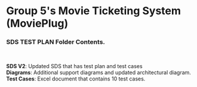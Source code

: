# Group 5's Movie Ticketing System (MoviePlug)
<h3>SDS TEST PLAN Folder Contents.</h3><br />




**SDS V2**: Updated SDS that has test plan and test cases  <br />
**Diagrams**: Additional support diagrams and updated architectural diagram.<br />
**Test Cases**: Excel document that contains 10 test cases.<br />
